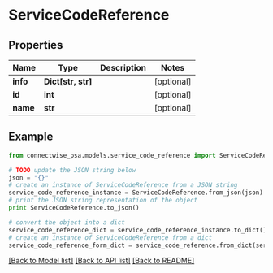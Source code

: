 # ServiceCodeReference


## Properties
Name | Type | Description | Notes
------------ | ------------- | ------------- | -------------
**info** | **Dict[str, str]** |  | [optional] 
**id** | **int** |  | [optional] 
**name** | **str** |  | [optional] 

## Example

```python
from connectwise_psa.models.service_code_reference import ServiceCodeReference

# TODO update the JSON string below
json = "{}"
# create an instance of ServiceCodeReference from a JSON string
service_code_reference_instance = ServiceCodeReference.from_json(json)
# print the JSON string representation of the object
print ServiceCodeReference.to_json()

# convert the object into a dict
service_code_reference_dict = service_code_reference_instance.to_dict()
# create an instance of ServiceCodeReference from a dict
service_code_reference_form_dict = service_code_reference.from_dict(service_code_reference_dict)
```
[[Back to Model list]](../README.md#documentation-for-models) [[Back to API list]](../README.md#documentation-for-api-endpoints) [[Back to README]](../README.md)


